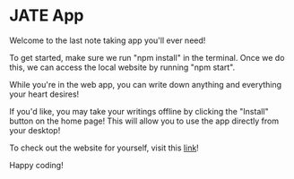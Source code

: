# JATE App

Welcome to the last note taking app you'll ever need! 

To get started, make sure we run "npm install" in the terminal. Once we do this, we can access the local website by running "npm start".

While you're in the web app, you can write down anything and everything your heart desires!

If you'd like, you may take your writings offline by clicking the "Install" button on the home page! This will allow you to use the app directly from your desktop!

To check out the website for yourself, visit this [link](https://pwa-4bko.onrender.com)!

Happy coding!